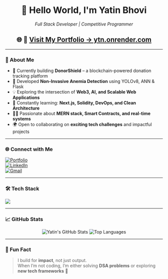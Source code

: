 <h1 align="center">👋 Hello World, I'm Yatin Bhovi</h1>

<p align="center"><em>Full Stack Developer | Competitive Programmer</em></p>

<h2 align="center">🌐 🚀 <a href="https://ytn.onrender.com/" target="_blank"><b>Visit My Portfolio → ytn.onrender.com</b></a></h2>

---

### 🚀 About Me

- 🔭 Currently building **DonorShield** – a blockchain-powered donation tracking platform  
- 🧪 Developed **Non-Invasive Anemia Detection** using YOLOv8, ANN & Flask  
- 💡 Exploring the intersection of **Web3, AI, and Scalable Web Applications**  
- 🧠 Constantly learning: **Next.js, Solidity, DevOps, and Clean Architecture**  
- 👨‍💻 Passionate about **MERN stack, Smart Contracts, and real-time systems**  
- 🌍 Open to collaborating on **exciting tech challenges** and impactful projects  

---

### 🌐 Connect with Me  

[![Portfolio](https://img.shields.io/badge/-Portfolio-000000?style=for-the-badge&logo=vercel&logoColor=white)](https://ytn.onrender.com/)  
[![LinkedIn](https://img.shields.io/badge/-LinkedIn-0077B5?style=for-the-badge&logo=linkedin&logoColor=white)](https://linkedin.com/in/yatin-bhovi-85b63126a/)  
[![Gmail](https://img.shields.io/badge/-Email-D14836?style=for-the-badge&logo=gmail&logoColor=white)](mailto:yatinbhovi144@gmail.com)  

---

### 🛠 Tech Stack  

<p align="left">
  <img src="https://skillicons.dev/icons?i=html,css,js,react,nodejs,express,mongodb,nextjs,java,cpp,python,git,vscode,solidity" />
</p>

---

### 📈 GitHub Stats  

<p align="center">
  <img src="https://github-readme-stats.vercel.app/api?username=07Yatin&show_icons=true&theme=github_dark" alt="Yatin's GitHub Stats" />
  <img src="https://github-readme-stats.vercel.app/api/top-langs/?username=07Yatin&layout=compact&theme=github_dark" alt="Top Languages" />
</p>

---

### 🧩 Fun Fact  

> I build for **impact**, not just output.  
> When I’m not coding, I’m either solving **DSA problems** or exploring **new tech frameworks** 🚀  

